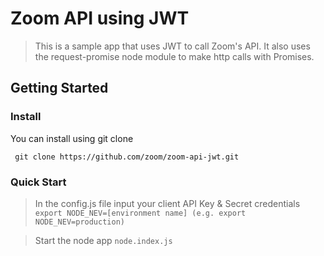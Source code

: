 # Zoom API using JWT

> This is a sample app that uses JWT to call Zoom's API. It also uses the request-promise node module to make http calls with Promises. 

## Getting Started

### Install

You can install using git clone

` git clone https://github.com/zoom/zoom-api-jwt.git`

### Quick Start

> In the config.js file input your client API Key & Secret credentials
``` export NODE_NEV=[environment name] (e.g. export NODE_NEV=production) ```

> Start the node app
``` node.index.js ```
